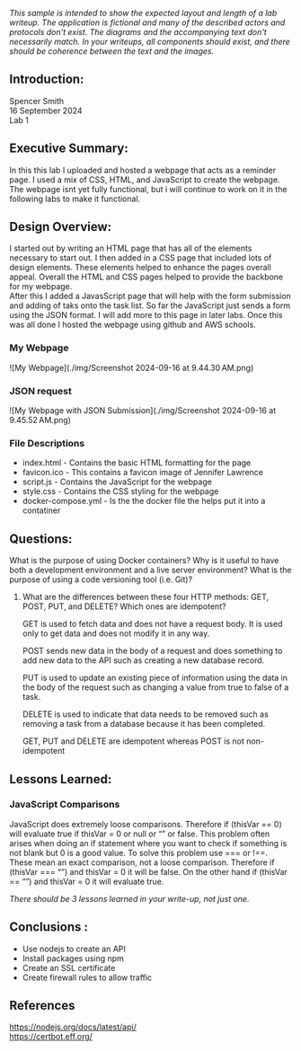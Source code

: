 *This sample is intended to show the expected layout and length of a lab writeup. The application is fictional and many of the described actors and protocols don't exist. The diagrams and the accompanying text don't necessarily match. In your writeups, all components should exist, and there should be coherence between the text and the images.*

## Introduction:
Spencer Smith  
16 September 2024  
Lab 1  

## Executive Summary:

In this this lab I uploaded and hosted a webpage that acts as a reminder page.  I used a mix of CSS, HTML, and JavaScript to create the webpage.  The webpage isnt yet fully functional, but i will continue to work on it in the following labs to make it functional. 

## Design Overview:

I started out by writing an HTML page that has all of the elements necessary to start out.  I then added in a CSS page that included lots of design elements.  These elements helped to enhance the pages overall appeal.  Overall the HTML and CSS pages helped to provide the backbone for my webpage.  
After this I added a JavasScript page that will help with the form submission and adding of taks onto the task list.  So far the JavaScript just sends a form using the JSON format.  I will add more to this page in later labs.  Once this was all done I hosted the webpage using github and AWS schools.  

### My Webpage
![My Webpage](./img/Screenshot 2024-09-16 at 9.44.30 AM.png)

### JSON request
![My Webpage with JSON Submission](./img/Screenshot 2024-09-16 at 9.45.52 AM.png)

### File Descriptions

* index.html - Contains the basic HTML formatting for the page
* favicon.ico - This contains a favicon image of Jennifer Lawrence
* script.js - Contains the JavaScript for the webpage
* style.css - Contains the CSS styling for the webpage
* docker-compose.yml - Is the the docker file the helps put it into a contatiner


## Questions:

What is the purpose of using Docker containers?
Why is it useful to have both a development environment and a live server environment?
What is the purpose of using a code versioning tool (i.e. Git)?

1. What are the differences between these four HTTP methods: GET, POST, PUT, and DELETE? Which ones are idempotent?  

    GET is used to fetch data and does not have a request body. It is used only to get data and does not modify it in any way. 
    
    POST sends new data in the body of a request and does something to add new data to the API such as creating a new database record. 
    
    PUT is used to update an existing piece of information using the data in the body of the request such as changing a value from true to false of a task. 
    
    DELETE is used to indicate that data needs to be removed such as removing a task from a database because it has been completed.
    
    GET, PUT and DELETE are idempotent whereas POST is not non-idempotent

## Lessons Learned:

### JavaScript Comparisons  

JavaScript does extremely loose comparisons. Therefore if (thisVar == 0) will evaluate true if thisVar = 0 or null or “” or false. This problem often arises when doing an if statement where you want to check if something is not blank but 0 is a good value. To solve this problem use === or !==. These mean an exact comparison, not a loose comparison. Therefore if (thisVar === “”) and thisVar = 0 it will be false. On the other hand if (thisVar == “”) and thisVar = 0 it will evaluate true.

*There should be 3 lessons learned in your write-up, not just one.*

## Conclusions :

- Use nodejs to create an API
- Install packages using npm
- Create an SSL certificate
- Create firewall rules to allow traffic

## References

https://nodejs.org/docs/latest/api/  
https://certbot.eff.org/  